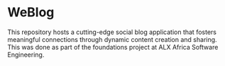 # WeBlog
This repository hosts a cutting-edge social blog application that fosters meaningful connections through dynamic content creation and sharing. This was done as part of the foundations project at ALX Africa Software Engineering. 

